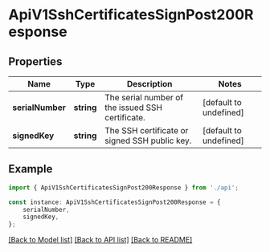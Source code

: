 # ApiV1SshCertificatesSignPost200Response


## Properties

Name | Type | Description | Notes
------------ | ------------- | ------------- | -------------
**serialNumber** | **string** | The serial number of the issued SSH certificate. | [default to undefined]
**signedKey** | **string** | The SSH certificate or signed SSH public key. | [default to undefined]

## Example

```typescript
import { ApiV1SshCertificatesSignPost200Response } from './api';

const instance: ApiV1SshCertificatesSignPost200Response = {
    serialNumber,
    signedKey,
};
```

[[Back to Model list]](../README.md#documentation-for-models) [[Back to API list]](../README.md#documentation-for-api-endpoints) [[Back to README]](../README.md)
